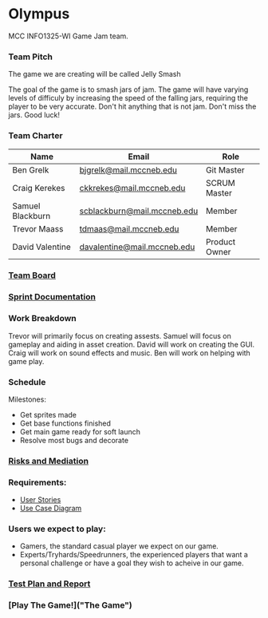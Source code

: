 # Olympus
MCC INFO1325-WI Game Jam team.


### Team Pitch
The game we are creating will be called Jelly Smash

The goal of the game is to smash jars of jam. The game will have varying levels of difficuly by increasing the speed of the falling jars, requiring the player to be very accurate. Don't hit anything that is not jam.
Don't miss the jars. Good luck!

### Team Charter


| Name             | Email                           | Role          |
|------------------|---------------------------------|---------------|
| Ben Grelk        | bjgrelk@mail.mccneb.edu         | Git Master    |
| Craig Kerekes    | ckkrekes@mail.mccneb.edu        | SCRUM Master  |
| Samuel Blackburn | scblackburn@mail.mccneb.edu     | Member        |
| Trevor Maass     | tdmaas@mail.mccneb.edu          | Member        | 
| David Valentine  | davalentine@mail.mccneb.edu     | Product Owner |


### [Team Board](https://github.com/orgs/MCC-Olympus/projects/1/views/1 "Game-Jam Project")

### [Sprint Documentation](https://docs.google.com/document/d/1SqVtzIEZ-mN01PpTQLqmuviYkzWliZHLwg00_Lh3g_I/edit "Sprint Documantation INFO 1321")

### Work Breakdown
Trevor will primarily focus on creating assests. 
Samuel will focus on gameplay and aiding in asset creation. 
David will work on creating the GUI. 
Craig will work on sound effects and music. 
Ben will work on helping with game play. 

### Schedule
Milestones:
* Get sprites made
* Get base functions finished
* Get main game ready for soft launch
* Resolve most bugs and decorate

### [Risks and Mediation](https://github.com/MCC-Olympus/.github/blob/main/IT-Risk-Assessment-Matrix-Template%20CKK%20-%20Copy.pdf "Risk")

### Requirements:
* [User Stories](https://docs.google.com/document/d/1v7QvZro_lRrO82Z4z-6r5MBBAxByQJID2SvQrkEEVt8/edit "User Stories")
* [Use Case Diagram](https://lucid.app/lucidchart/57968865-bd60-4936-9b4b-1db3e53b1f76/edit?invitationId=inv_3854d02d-1347-436c-a780-c65f9af37675&page=0_0# "Use Case Diagram")

### Users we expect to play:
* Gamers, the standard casual player we expect on our game.
* Experts/Tryhards/Speedrunners, the experienced players that want a personal challenge or have a goal they wish to acheive in our game.

### [Test Plan and Report](https://docs.google.com/document/d/1m47e4wNJzgO9PVPTo0FTe0f0ZocYrPczscEIq95mFK8/edit "Testing")

### [Play The Game!]("The Game")
